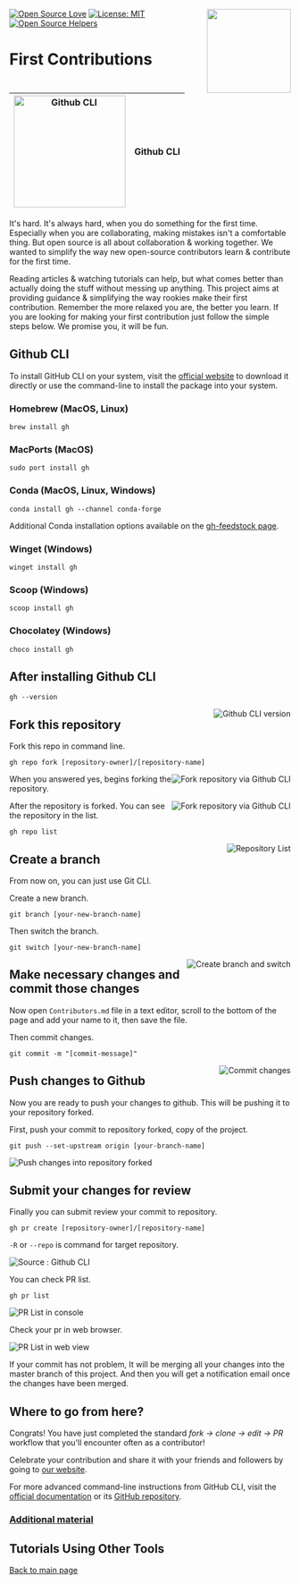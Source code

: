 [![Open Source Love](https://badges.frapsoft.com/os/v1/open-source.svg?v=103)](https://github.com/ellerbrock/open-source-badges/)
[<img align="right" width="150" src="https://firstcontributions.github.io/assets/Readme/join-slack-team.png">](https://join.slack.com/t/firstcontributors/shared_invite/enQtMzE1MTYwNzI3ODQ0LTZiMDA2OGI2NTYyNjM1MTFiNTc4YTRhZTg4OWZjMzA0ZWZmY2UxYzVkMzI1ZmVmOWI4ODdkZWQwNTM2NDVmNjY)
[![License: MIT](https://img.shields.io/badge/License-MIT-green.svg)](https://opensource.org/licenses/MIT)
[![Open Source Helpers](https://www.codetriage.com/roshanjossey/first-contributions/badges/users.svg)](https://www.codetriage.com/roshanjossey/first-contributions)

# First Contributions

| <img alt="Github CLI" src="https://github.githubassets.com/images/modules/logos_page/GitHub-Mark.png" width=200> | Github CLI |
| ------------------------------------------------------------ | ---------- |

It's hard. It's always hard, when you do something for the first time. Especially when you are collaborating, making mistakes isn't a comfortable thing. But open source is all about collaboration & working together. We wanted to simplify the way new open-source contributors learn & contribute for the first time.

Reading articles & watching tutorials can help, but what comes better than actually doing the stuff without messing up anything. This project aims at providing guidance & simplifying the way rookies make their first contribution. Remember the more relaxed you are, the better you learn. If you are looking for making your first contribution just follow the simple steps below. We promise you, it will be fun.


## Github CLI

To install GitHub CLI on your system, visit the [official website](https://cli.github.com/) to download it directly or use the command-line to install the package into your system.

### Homebrew (MacOS, Linux)

~~~
brew install gh
~~~

### MacPorts (MacOS)

~~~
sudo port install gh
~~~

### Conda (MacOS, Linux, Windows)

~~~
conda install gh --channel conda-forge
~~~

Additional Conda installation options available on the [gh-feedstock page](https://github.com/conda-forge/gh-feedstock#installing-gh).

### Winget (Windows)

~~~
winget install gh
~~~

### Scoop (Windows)

~~~
scoop install gh
~~~

### Chocolatey (Windows)

~~~
choco install gh
~~~

## After installing Github CLI

~~~
gh --version
~~~

<img style="float: right;" src="https://user-images.githubusercontent.com/33862991/123590149-39338780-d825-11eb-8293-b730bb3e6c9e.png" alt="Github CLI version" />

## Fork this repository

Fork this repo in command line.

~~~
gh repo fork [repository-owner]/[repository-name]
~~~

<img style="float: right;" src="https://user-images.githubusercontent.com/33862991/123590154-3afd4b00-d825-11eb-91b0-99c28d87bfc7.png" alt="Fork repository via Github CLI" />

When you answered yes, begins forking the repository.

<img style="float: right;" src="https://user-images.githubusercontent.com/33862991/123590161-3c2e7800-d825-11eb-8e28-f60ecb6b8be7.png" alt="Fork repository via Github CLI" />

After the repository is forked. You can see the repository in the list.

~~~
gh repo list
~~~

<img style="float: right;" src="https://user-images.githubusercontent.com/33862991/123590165-3d5fa500-d825-11eb-98d0-a0d97fa6844c.png" alt="Repository List" />

## Create a branch

From now on, you can just use Git CLI.

Create a new branch.

~~~
git branch [your-new-branch-name]
~~~

Then switch the branch.

~~~
git switch [your-new-branch-name]
~~~

<img style="float: right;" src="https://user-images.githubusercontent.com/33862991/123590170-3e90d200-d825-11eb-8c51-12e0f1c0f903.png" alt="Create branch and switch" />

## Make necessary changes and commit those changes

Now open `Contributors.md` file in a text editor, scroll to the bottom of the page and add your name to it, then save the file.

Then commit changes.

~~~
git commit -m "[commit-message]"
~~~

<img style="float: right;" src="https://user-images.githubusercontent.com/33862991/123590172-3f296880-d825-11eb-9c06-1d362b1bd5ff.png" alt="Commit changes" />

## Push changes to Github

Now you are ready to push your changes to github. This will be pushing it to your repository forked. 

First, push your commit to repository forked, copy of the project.

~~~
git push --set-upstream origin [your-branch-name]
~~~

![Push changes into repository forked](https://user-images.githubusercontent.com/33862991/123590173-3fc1ff00-d825-11eb-9980-66bb309f2c89.png)

## Submit your changes for review

Finally you can submit review your commit to repository. 

~~~
gh pr create [repository-owner]/[repository-name]
~~~

`-R` or `--repo` is command for target repository.

![Source : Github CLI](https://user-images.githubusercontent.com/33862991/123590175-40f32c00-d825-11eb-92c5-af0e6ba637fd.png)



You can check PR list.

~~~
gh pr list
~~~

![PR List in console](https://user-images.githubusercontent.com/33862991/123590174-405a9580-d825-11eb-8c2a-e607d2aa192f.png)

Check your pr in web browser.

![PR List in web view](https://user-images.githubusercontent.com/33862991/123590177-40f32c00-d825-11eb-81e9-66a2a9d79e3b.png)

If your commit has not problem, It will be merging all your changes into the master branch of this project. And then you will get a notification email once the changes have been merged.

## Where to go from here?

Congrats!  You have just completed the standard _fork -> clone -> edit -> PR_ workflow that you'll encounter often as a contributor!

Celebrate your contribution and share it with your friends and followers by going to [our website](https://firstcontributions.github.io/#social-share).

For more advanced command-line instructions from GitHub CLI, visit the [official documentation](https://cli.github.com/manual/) or its [GitHub repository](https://github.com/cli/cli#installation).


### [Additional material](../additional-material/git_workflow_scenarios/additional-material.md)


## Tutorials Using Other Tools
[Back to main page](https://github.com/firstcontributions/first-contributions#tutorials-using-other-tools)
